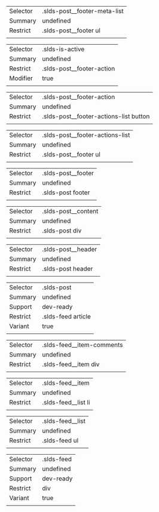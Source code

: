 
|  |  |
|-------|-------|
| Selector | .slds-post__footer-meta-list |
| Summary | undefined |
| Restrict | .slds-post__footer ul |
|  |  |


|  |  |
|-------|-------|
| Selector | .slds-is-active |
| Summary | undefined |
| Restrict | .slds-post__footer-action |
| Modifier | true |
|  |  |


|  |  |
|-------|-------|
| Selector | .slds-post__footer-action |
| Summary | undefined |
| Restrict | .slds-post__footer-actions-list button |
|  |  |


|  |  |
|-------|-------|
| Selector | .slds-post__footer-actions-list |
| Summary | undefined |
| Restrict | .slds-post__footer ul |
|  |  |


|  |  |
|-------|-------|
| Selector | .slds-post__footer |
| Summary | undefined |
| Restrict | .slds-post footer |
|  |  |


|  |  |
|-------|-------|
| Selector | .slds-post__content |
| Summary | undefined |
| Restrict | .slds-post div |
|  |  |


|  |  |
|-------|-------|
| Selector | .slds-post__header |
| Summary | undefined |
| Restrict | .slds-post header |
|  |  |


|  |  |
|-------|-------|
| Selector | .slds-post |
| Summary | undefined |
| Support | dev-ready |
| Restrict | .slds-feed article |
| Variant | true |
|  |  |


|  |  |
|-------|-------|
| Selector | .slds-feed__item-comments |
| Summary | undefined |
| Restrict | .slds-feed__item div |
|  |  |


|  |  |
|-------|-------|
| Selector | .slds-feed__item |
| Summary | undefined |
| Restrict | .slds-feed__list li |
|  |  |


|  |  |
|-------|-------|
| Selector | .slds-feed__list |
| Summary | undefined |
| Restrict | .slds-feed ul |
|  |  |


|  |  |
|-------|-------|
| Selector | .slds-feed |
| Summary | undefined |
| Support | dev-ready |
| Restrict | div |
| Variant | true |
|  |  |

